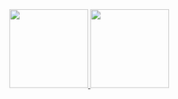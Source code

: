 <a href="https://github.com/AVS1508">
  <img height="140em" src="https://github-readme-stats.vercel.app/api/top-langs/?username=Taunt-hyj&theme=graywhite&layout=compact" />
  <img height="140em" src="https://github-readme-stats.vercel.app/api?username=Taunt-hyj&theme=graywhite&show_icons=true" />
</a>
<br/>
